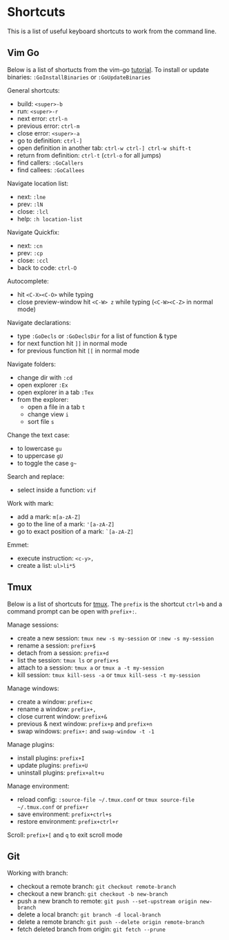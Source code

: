 # Shortcuts

This is a list of useful keyboard shortcuts to work from the command line.

## Vim Go

Below is a list of shortucts from the vim-go [tutorial](https://github.com/fatih/vim-go-tutorial).
To install or update binaries: `:GoInstallBinaries` or `:GoUpdateBinaries`

General shortcuts:

- build: `<super>-b`
- run: `<super>-r`
- next error: `ctrl-n`
- previous error: `ctrl-m`
- close error: `<super>-a`
- go to definition: `ctrl-]`
- open definition in another tab: `ctrl-w ctrl-] ctrl-w shift-t`
- return from definition: `ctrl-t` (`ctrl-o` for all jumps)
- find callers: `:GoCallers`
- find callees: `:GoCallees`

Navigate location list:

- next: `:lne`
- prev: `:lN`
- close: `:lcl`
- help: `:h location-list`

Navigate Quickfix:

- next: `:cn`
- prev: `:cp`
- close: `:ccl`
- back to code: `ctrl-O`

Autocomplete:

- hit `<C-X><C-O>` while typing
- close preview-window hit `<C-W> z` while typing (`<C-W><C-Z>` in normal mode)

Navigate declarations:

- type `:GoDecls` or `:GoDeclsDir` for a list of function & type
- for next function hit `]]` in normal mode
- for previous function hit `[[` in normal mode

Navigate folders:

- change dir with `:cd`
- open explorer `:Ex`
- open explorer in a tab `:Tex`
- from the explorer:
    - open a file in a tab `t`
    - change view `i`
    - sort file `s`

Change the text case:

- to lowercase `gu`
- to uppercase `gU`
- to toggle the case `g~`

Search and replace:

- select inside a function: `vif`

Work with mark:

- add a mark: `m[a-zA-Z]`
- go to the line of a mark: `'[a-zA-Z]`
- go to exact position of a mark: `` `[a-zA-Z] ``

Emmet:

- execute instruction: `<c-y>,`
- create a list: `ul>li*5`

## Tmux

Below is a list of shortcuts for [tmux](https://github.com/tmux/tmux).
The `prefix` is the shortcut `ctrl+b` and a command prompt can be open with `prefix+:`.

Manage sessions:

- create a new session: `tmux new -s my-session` or `:new -s my-session`
- rename a session: `prefix+$`
- detach from a session: `prefix+d`
- list the session: `tmux ls` or `prefix+s`
- attach to a session: `tmux a` or `tmux a -t my-session`
- kill session: `tmux kill-sess -a` or `tmux kill-sess -t my-session`

Manage windows:

- create a window: `prefix+c`
- rename a window: `prefix+,`
- close current window: `prefix+&`
- previous & next window: `prefix+p` and `prefix+n`
- swap windows: `prefix+:` and `swap-window -t -1`

Manage plugins:

- install plugins: `prefix+I`
- update plugins: `prefix+U`
- uninstall plugins: `prefix+alt+u`

Manage environment:

- reload config: `:source-file ~/.tmux.conf` or `tmux source-file ~/.tmux.conf` or `prefix+r`
- save environment: `prefix+ctrl+s`
- restore environment: `prefix+ctrl+r`

Scroll: `prefix+[` and `q` to exit scroll mode

## Git

Working with branch:

- checkout a remote branch: `git checkout remote-branch`
- checkout a new branch: `git checkout -b new-branch`
- push a new branch to remote: `git push --set-upstream origin new-branch`
- delete a local branch: `git branch -d local-branch`
- delete a remote branch: `git push --delete origin remote-branch`
- fetch deleted branch from origin: `git fetch --prune`
